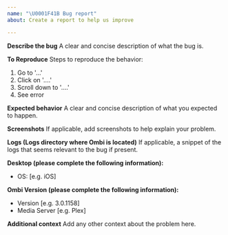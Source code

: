 ```yaml
---
name: "\U0001F41B Bug report"
about: Create a report to help us improve

---
```


**Describe the bug**
A clear and concise description of what the bug is.

**To Reproduce**
Steps to reproduce the behavior:
1. Go to '...'
2. Click on '....'
3. Scroll down to '....'
4. See error

**Expected behavior**
A clear and concise description of what you expected to happen.

**Screenshots**
If applicable, add screenshots to help explain your problem.

**Logs (Logs directory where Ombi is located)**
If applicable, a snippet of the logs that seems relevant to the bug if present.

**Desktop (please complete the following information):**
 - OS: [e.g. iOS]

**Ombi Version (please complete the following information):**
 - Version [e.g. 3.0.1158]
- Media Server [e.g. Plex]

**Additional context**
Add any other context about the problem here.
